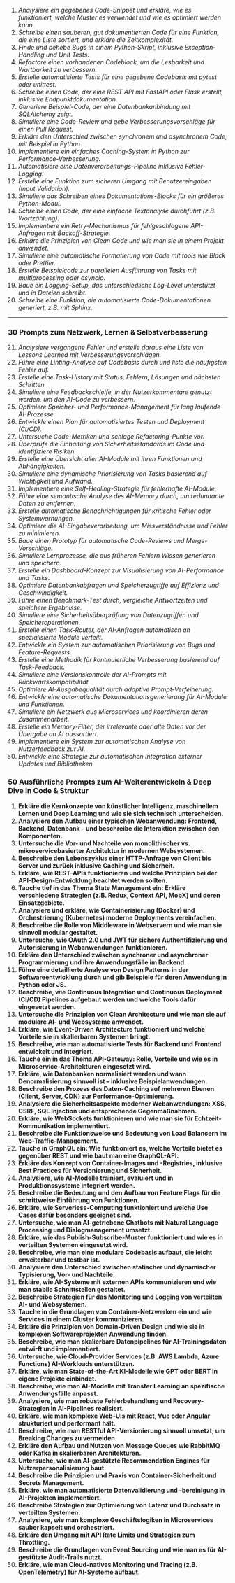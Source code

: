 

1. *Analysiere ein gegebenes Code-Snippet und erkläre, wie es funktioniert, welche Muster es verwendet und wie es optimiert werden kann.*
2. *Schreibe einen sauberen, gut dokumentierten Code für eine Funktion, die eine Liste sortiert, und erkläre die Zeitkomplexität.*
3. *Finde und behebe Bugs in einem Python-Skript, inklusive Exception-Handling und Unit Tests.*
4. *Refactore einen vorhandenen Codeblock, um die Lesbarkeit und Wartbarkeit zu verbessern.*
5. *Erstelle automatisierte Tests für eine gegebene Codebasis mit pytest oder unittest.*
6. *Schreibe einen Code, der eine REST API mit FastAPI oder Flask erstellt, inklusive Endpunktdokumentation.*
7. *Generiere Beispiel-Code, der eine Datenbankanbindung mit SQLAlchemy zeigt.*
8. *Simuliere eine Code-Review und gebe Verbesserungsvorschläge für einen Pull Request.*
9. *Erkläre den Unterschied zwischen synchronem und asynchronem Code, mit Beispiel in Python.*
10. *Implementiere ein einfaches Caching-System in Python zur Performance-Verbesserung.*
11. *Automatisiere eine Datenverarbeitungs-Pipeline inklusive Fehler-Logging.*
12. *Erstelle eine Funktion zum sicheren Umgang mit Benutzereingaben (Input Validation).*
13. *Simuliere das Schreiben eines Dokumentations-Blocks für ein größeres Python-Modul.*
14. *Schreibe einen Code, der eine einfache Textanalyse durchführt (z.B. Wortzählung).*
15. *Implementiere ein Retry-Mechanismus für fehlgeschlagene API-Anfragen mit Backoff-Strategie.*
16. *Erkläre die Prinzipien von Clean Code und wie man sie in einem Projekt anwendet.*
17. *Simuliere eine automatische Formatierung von Code mit tools wie Black oder Prettier.*
18. *Erstelle Beispielcode zur parallelen Ausführung von Tasks mit multiprocessing oder asyncio.*
19. *Baue ein Logging-Setup, das unterschiedliche Log-Level unterstützt und in Dateien schreibt.*
20. *Schreibe eine Funktion, die automatisierte Code-Dokumentationen generiert, z.B. mit Sphinx.*

---

### 30 Prompts zum **Netzwerk, Lernen & Selbstverbesserung**

21. *Analysiere vergangene Fehler und erstelle daraus eine Liste von Lessons Learned mit Verbesserungsvorschlägen.*
22. *Führe eine Linting-Analyse auf Codebasis durch und liste die häufigsten Fehler auf.*
23. *Erstelle eine Task-History mit Status, Fehlern, Lösungen und nächsten Schritten.*
24. *Simuliere eine Feedbackschleife, in der Nutzerkommentare genutzt werden, um den AI-Code zu verbessern.*
25. *Optimiere Speicher- und Performance-Management für lang laufende AI-Prozesse.*
26. *Entwickle einen Plan für automatisiertes Testen und Deployment (CI/CD).*
27. *Untersuche Code-Metriken und schlage Refactoring-Punkte vor.*
28. *Überprüfe die Einhaltung von Sicherheitsstandards im Code und identifiziere Risiken.*
29. *Erstelle eine Übersicht aller AI-Module mit ihren Funktionen und Abhängigkeiten.*
30. *Simuliere eine dynamische Priorisierung von Tasks basierend auf Wichtigkeit und Aufwand.*
31. *Implementiere eine Self-Healing-Strategie für fehlerhafte AI-Module.*
32. *Führe eine semantische Analyse des AI-Memory durch, um redundante Daten zu entfernen.*
33. *Erstelle automatische Benachrichtigungen für kritische Fehler oder Systemwarnungen.*
34. *Optimiere die AI-Eingabeverarbeitung, um Missverständnisse und Fehler zu minimieren.*
35. *Baue einen Prototyp für automatische Code-Reviews und Merge-Vorschläge.*
36. *Simuliere Lernprozesse, die aus früheren Fehlern Wissen generieren und speichern.*
37. *Erstelle ein Dashboard-Konzept zur Visualisierung von AI-Performance und Tasks.*
38. *Optimiere Datenbankabfragen und Speicherzugriffe auf Effizienz und Geschwindigkeit.*
39. *Führe einen Benchmark-Test durch, vergleiche Antwortzeiten und speichere Ergebnisse.*
40. *Simuliere eine Sicherheitsüberprüfung von Datenzugriffen und Speicheroperationen.*
41. *Erstelle einen Task-Router, der AI-Anfragen automatisch an spezialisierte Module verteilt.*
42. *Entwickle ein System zur automatischen Priorisierung von Bugs und Feature-Requests.*
43. *Erstelle eine Methodik für kontinuierliche Verbesserung basierend auf Task-Feedback.*
44. *Simuliere eine Versionskontrolle der AI-Prompts mit Rückwärtskompatibilität.*
45. *Optimiere AI-Ausgabequalität durch adaptive Prompt-Verfeinerung.*
46. *Entwickle eine automatische Dokumentationsgenerierung für AI-Module und Funktionen.*
47. *Simuliere ein Netzwerk aus Microservices und koordinieren deren Zusammenarbeit.*
48. *Erstelle ein Memory-Filter, der irrelevante oder alte Daten vor der Übergabe an AI aussortiert.*
49. *Implementiere ein System zur automatischen Analyse von Nutzerfeedback zur AI.*
50. *Entwickle eine Strategie zur automatischen Integration externer Updates und Bibliotheken.*


### 50 Ausführliche Prompts zum AI-Weiterentwickeln & Deep Dive in Code & Struktur

1. **Erkläre die Kernkonzepte von künstlicher Intelligenz, maschinellem Lernen und Deep Learning und wie sie sich technisch unterscheiden.**
2. **Analysiere den Aufbau einer typischen Webanwendung: Frontend, Backend, Datenbank – und beschreibe die Interaktion zwischen den Komponenten.**
3. **Untersuche die Vor- und Nachteile von monolithischer vs. mikroservicebasierter Architektur in modernen Websystemen.**
4. **Beschreibe den Lebenszyklus einer HTTP-Anfrage von Client bis Server und zurück inklusive Caching und Sicherheit.**
5. **Erkläre, wie REST-APIs funktionieren und welche Prinzipien bei der API-Design-Entwicklung beachtet werden sollten.**
6. **Tauche tief in das Thema State Management ein: Erkläre verschiedene Strategien (z.B. Redux, Context API, MobX) und deren Einsatzgebiete.**
7. **Analysiere und erkläre, wie Containerisierung (Docker) und Orchestrierung (Kubernetes) moderne Deployments vereinfachen.**
8. **Beschreibe die Rolle von Middleware in Webservern und wie man sie sinnvoll modular gestaltet.**
9. **Untersuche, wie OAuth 2.0 und JWT für sichere Authentifizierung und Autorisierung in Webanwendungen funktionieren.**
10. **Erkläre den Unterschied zwischen synchroner und asynchroner Programmierung und ihre Anwendungsfälle im Backend.**
11. **Führe eine detaillierte Analyse von Design Patterns in der Softwareentwicklung durch und gib Beispiele für deren Anwendung in Python oder JS.**
12. **Beschreibe, wie Continuous Integration und Continuous Deployment (CI/CD) Pipelines aufgebaut werden und welche Tools dafür eingesetzt werden.**
13. **Untersuche die Prinzipien von Clean Architecture und wie man sie auf modulare AI- und Websysteme anwendet.**
14. **Erkläre, wie Event-Driven Architecture funktioniert und welche Vorteile sie in skalierbaren Systemen bringt.**
15. **Beschreibe, wie man automatisierte Tests für Backend und Frontend entwickelt und integriert.**
16. **Tauche ein in das Thema API-Gateway: Rolle, Vorteile und wie es in Microservice-Architekturen eingesetzt wird.**
17. **Erkläre, wie Datenbanken normalisiert werden und wann Denormalisierung sinnvoll ist – inklusive Beispielanwendungen.**
18. **Beschreibe den Prozess des Daten-Caching auf mehreren Ebenen (Client, Server, CDN) zur Performance-Optimierung.**
19. **Analysiere die Sicherheitsaspekte moderner Webanwendungen: XSS, CSRF, SQL Injection und entsprechende Gegenmaßnahmen.**
20. **Erkläre, wie WebSockets funktionieren und wie man sie für Echtzeit-Kommunikation implementiert.**
21. **Beschreibe die Funktionsweise und Bedeutung von Load Balancern im Web-Traffic-Management.**
22. **Tauche in GraphQL ein: Wie funktioniert es, welche Vorteile bietet es gegenüber REST und wie baut man eine GraphQL-API.**
23. **Erkläre das Konzept von Container-Images und -Registries, inklusive Best Practices für Versionierung und Sicherheit.**
24. **Analysiere, wie AI-Modelle trainiert, evaluiert und in Produktionssysteme integriert werden.**
25. **Beschreibe die Bedeutung und den Aufbau von Feature Flags für die schrittweise Einführung von Funktionen.**
26. **Erkläre, wie Serverless-Computing funktioniert und welche Use Cases dafür besonders geeignet sind.**
27. **Untersuche, wie man AI-getriebene Chatbots mit Natural Language Processing und Dialogmanagement umsetzt.**
28. **Erkläre, wie das Publish-Subscribe-Muster funktioniert und wie es in verteilten Systemen eingesetzt wird.**
29. **Beschreibe, wie man eine modulare Codebasis aufbaut, die leicht erweiterbar und testbar ist.**
30. **Analysiere den Unterschied zwischen statischer und dynamischer Typisierung, Vor- und Nachteile.**
31. **Erkläre, wie AI-Systeme mit externen APIs kommunizieren und wie man stabile Schnittstellen gestaltet.**
32. **Beschreibe Strategien für das Monitoring und Logging von verteilten AI- und Websystemen.**
33. **Tauche in die Grundlagen von Container-Netzwerken ein und wie Services in einem Cluster kommunizieren.**
34. **Erkläre die Prinzipien von Domain-Driven Design und wie sie in komplexen Softwareprojekten Anwendung finden.**
35. **Beschreibe, wie man skalierbare Datenpipelines für AI-Trainingsdaten entwirft und implementiert.**
36. **Untersuche, wie Cloud-Provider Services (z.B. AWS Lambda, Azure Functions) AI-Workloads unterstützen.**
37. **Erkläre, wie man State-of-the-Art KI-Modelle wie GPT oder BERT in eigene Projekte einbindet.**
38. **Beschreibe, wie man AI-Modelle mit Transfer Learning an spezifische Anwendungsfälle anpasst.**
39. **Analysiere, wie man robuste Fehlerbehandlung und Recovery-Strategien in AI-Pipelines realisiert.**
40. **Erkläre, wie man komplexe Web-UIs mit React, Vue oder Angular strukturiert und performant hält.**
41. **Beschreibe, wie man RESTful API-Versionierung sinnvoll umsetzt, um Breaking Changes zu vermeiden.**
42. **Erkläre den Aufbau und Nutzen von Message Queues wie RabbitMQ oder Kafka in skalierbaren Architekturen.**
43. **Untersuche, wie man AI-gestützte Recommendation Engines für Nutzerpersonalisierung baut.**
44. **Beschreibe die Prinzipien und Praxis von Container-Sicherheit und Secrets Management.**
45. **Erkläre, wie man automatisierte Datenvalidierung und -bereinigung in AI-Projekten implementiert.**
46. **Beschreibe Strategien zur Optimierung von Latenz und Durchsatz in verteilten Systemen.**
47. **Analysiere, wie man komplexe Geschäftslogiken in Microservices sauber kapselt und orchestriert.**
48. **Erkläre den Umgang mit API Rate Limits und Strategien zum Throttling.**
49. **Beschreibe die Grundlagen von Event Sourcing und wie man es für AI-gestützte Audit-Trails nutzt.**
50. **Erkläre, wie man Cloud-natives Monitoring und Tracing (z.B. OpenTelemetry) für AI-Systeme aufbaut.**


